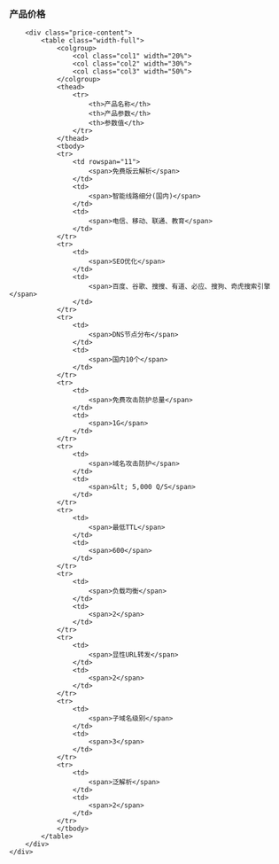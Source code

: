 <div class="mod-price">
    <h3 class="tab-content-title">
        产品价格
    </h3>
    <div class="tab-content-detail column-4">

        <div class="price-content">
            <table class="width-full">
                <colgroup>
                    <col class="col1" width="20%">
                    <col class="col2" width="30%">
                    <col class="col3" width="50%">
                </colgroup>
                <thead>
                    <tr>
                        <th>产品名称</th>
                        <th>产品参数</th>
                        <th>参数值</th>
                    </tr>
                </thead>
                <tbody>
                <tr>
                    <td rowspan="11">
                        <span>免费版云解析</span>
                    </td>
                    <td>
                        <span>智能线路细分(国内)</span>
                    </td>
                    <td>
                        <span>电信、移动、联通、教育</span>
                    </td>
                </tr>
                <tr>
                    <td>
                        <span>SEO优化</span>
                    </td>
                    <td>
                        <span>百度、谷歌、搜搜、有道、必应、搜狗、奇虎搜索引擎</span>
                    </td>
                </tr>
                <tr>
                    <td>
                        <span>DNS节点分布</span>
                    </td>
                    <td>
                        <span>国内10个</span>
                    </td>
                </tr>
                <tr>
                    <td>
                        <span>免费攻击防护总量</span>
                    </td>
                    <td>
                        <span>1G</span>
                    </td>
                </tr>
                <tr>
                    <td>
                        <span>域名攻击防护</span>
                    </td>
                    <td>
                        <span>&lt; 5,000 Q/S</span>
                    </td>
                </tr>
                <tr>
                    <td>
                        <span>最低TTL</span>
                    </td>
                    <td>
                        <span>600</span>
                    </td>
                </tr>
                <tr>
                    <td>
                        <span>负载均衡</span>
                    </td>
                    <td>
                        <span>2</span>
                    </td>
                </tr>
                <tr>
                    <td>
                        <span>显性URL转发</span>
                    </td>
                    <td>
                        <span>2</span>
                    </td>
                </tr>
                <tr>
                    <td>
                        <span>子域名级别</span>
                    </td>
                    <td>
                        <span>3</span>
                    </td>
                </tr>
                <tr>
                    <td>
                        <span>泛解析</span>
                    </td>
                    <td>
                        <span>2</span>
                    </td>
                </tr>
                </tbody>
            </table>
        </div>
    </div>
</div>